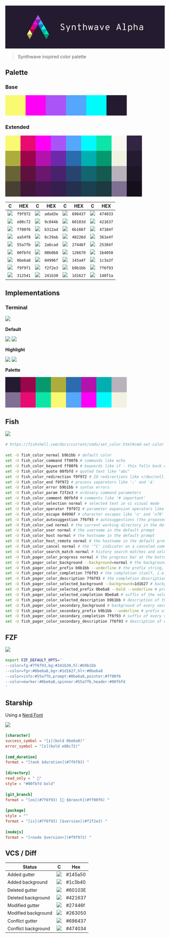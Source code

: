 
![](./assets/synthwave_alpha_logo.png)
> Synthwave inspired color palette

## Palette

### Base
![](./assets/palette_base.png)

### Extended
![](./assets/palette_extended.png)

C | HEX | C | HEX | C | HEX | C | HEX
--- | --- | --- | --- | --- | --- | --- | ---
![](https://via.placeholder.com/20/f9f972/?text=+) | `f9f972` | ![](https://via.placeholder.com/20/adad3e/?text=+) | `adad3e` | ![](https://via.placeholder.com/20/696437/?text=+) | `696437` | ![](https://via.placeholder.com/20/474033/?text=+) | `474033`
![](https://via.placeholder.com/20/e80c72/?text=+) | `e80c72` | ![](https://via.placeholder.com/20/9c044b/?text=+) | `9c044b` | ![](https://via.placeholder.com/20/60103d/?text=+) | `60103d` | ![](https://via.placeholder.com/20/421637/?text=+) | `421637`
![](https://via.placeholder.com/20/ff00f6/?text=+) | `ff00f6` | ![](https://via.placeholder.com/20/b312ad/?text=+) | `b312ad` | ![](https://via.placeholder.com/20/6b166f/?text=+) | `6b166f` | ![](https://via.placeholder.com/20/47184f/?text=+) | `47184f`
![](https://via.placeholder.com/20/aa54f8/?text=+) | `aa54f8` | ![](https://via.placeholder.com/20/6c29ab/?text=+) | `6c29ab` | ![](https://via.placeholder.com/20/48226d/?text=+) | `48226d` | ![](https://via.placeholder.com/20/361e4f/?text=+) | `361e4f`
![](https://via.placeholder.com/20/55a7fb/?text=+) | `55a7fb` | ![](https://via.placeholder.com/20/2a6cad/?text=+) | `2a6cad` | ![](https://via.placeholder.com/20/27446f/?text=+) | `27446f` | ![](https://via.placeholder.com/20/25304f/?text=+) | `25304f`
![](https://via.placeholder.com/20/00fbfd/?text=+) | `00fbfd` | ![](https://via.placeholder.com/20/00b0b0/?text=+) | `00b0b0` | ![](https://via.placeholder.com/20/126670/?text=+) | `126670` | ![](https://via.placeholder.com/20/1b4050/?text=+) | `1b4050`
![](https://via.placeholder.com/20/0be6a8/?text=+) | `0be6a8` | ![](https://via.placeholder.com/20/04996f/?text=+) | `04996f` | ![](https://via.placeholder.com/20/145a4f/?text=+) | `145a4f` | ![](https://via.placeholder.com/20/1c3a3f/?text=+) | `1c3a3f`
![](https://via.placeholder.com/20/f9f9f1/?text=+) | `f9f9f1` | ![](https://via.placeholder.com/20/f2f2e3/?text=+) | `f2f2e3` | ![](https://via.placeholder.com/20/b9b1bb/?text=+) | `b9b1bb` | ![](https://via.placeholder.com/20/7f6f93/?text=+) | `7f6f93`
![](https://via.placeholder.com/20/312541/?text=+) | `312541` | ![](https://via.placeholder.com/20/241b30/?text=+) | `241b30` | ![](https://via.placeholder.com/20/1d1627/?text=+) | `1d1627` | ![](https://via.placeholder.com/20/140f1a/?text=+) | `140f1a`


## Implementations

### Terminal
![](https://via.placeholder.com/640x240/dddddd/?text=screenshot)

**Default**

![](https://via.placeholder.com/48/f2f2e3/?text=+)
![](https://via.placeholder.com/48/241b30/?text=+)

**Highlight**

![](https://via.placeholder.com/48/241b30/?text=+)
![](https://via.placeholder.com/48/0be6a8/?text=+)

**Palette**

![](./assets/palette_terminal.png)

## Fish
![](https://via.placeholder.com/640x240/dddddd/?text=screenshot)
```sh
# https://fishshell.com/docs/current/cmds/set_color.html#cmd-set-color

set -U fish_color_normal b9b1bb # default color
set -U fish_color_command ff00f6 # commands like echo
set -U fish_color_keyword ff00f6 # keywords like if - this falls back on the command color if unset
set -U fish_color_quote 00fbfd # quoted text like "abc"
set -U fish_color_redirection f9f972 # IO redirections like >/dev/null
set -U fish_color_end f9f972 # process separators like ';' and '&'
set -U fish_color_error b9b1bb # syntax errors
set -U fish_color_param f2f2e3 # ordinary command parameters
set -U fish_color_comment 00fbfd # comments like '# important'
set -U fish_color_selection normal # selected text in vi visual mode
set -U fish_color_operator f9f972 # parameter expansion operators like '*' and '~'
set -U fish_color_escape 04996f # character escapes like 'n' and 'x70'
set -U fish_color_autosuggestion 7f6f93 # autosuggestions (the proposed rest of a command)
set -U fish_color_cwd normal # the current working directory in the default prompt
set -U fish_color_user normal # the username in the default prompt
set -U fish_color_host normal # the hostname in the default prompt
set -U fish_color_host_remote normal # the hostname in the default prompt for remote sessions (like ssh)
set -U fish_color_cancel normal # the '^C' indicator on a canceled command
set -U fish_color_search_match normal # history search matches and selected pager items (background only)
set -U fish_pager_color_progress normal # the progress bar at the bottom left corner
set -U fish_pager_color_background --background=normal # the background color of a line
set -U fish_pager_color_prefix b9b1bb --underline # the prefix string, i.e. the string that is to be completed
set -U fish_pager_color_completion 7f6f93 # the completion itself, i.e. the proposed rest of the string
set -U fish_pager_color_description 7f6f93 # the completion description
set -U fish_pager_color_selected_background --background=1d1627 # background of the selected completion
set -U fish_pager_color_selected_prefix 0be6a8 --bold --underline # prefix of the selected completion
set -U fish_pager_color_selected_completion 0be6a8 # suffix of the selected completion
set -U fish_pager_color_selected_description b9b1bb # description of the selected completion
set -U fish_pager_color_secondary_background # background of every second unselected completion
set -U fish_pager_color_secondary_prefix b9b1bb --underline # prefix of every second unselected completion
set -U fish_pager_color_secondary_completion 7f6f93 # suffix of every second unselected completion
set -U fish_pager_color_secondary_description 7f6f93 # description of every second unselected completion

```

## FZF
![](https://via.placeholder.com/640x240/dddddd/?text=screenshot)
```sh
export FZF_DEFAULT_OPTS='
--color=fg:#7f6f93,bg:#241b30,hl:#b9b1bb
--color=fg+:#0be6a8,bg+:#1d1627,hl+:#0be6a8
--color=info:#55a7fb,prompt:#0be6a8,pointer:#ff00f6
--color=marker:#0be6a8,spinner:#55a7fb,header:#00fbfd
'

```

## Starship
Using a [Nerd Font](https://www.nerdfonts.com/)

![](https://via.placeholder.com/640x240/dddddd/?text=screenshot)

```toml
[character]
success_symbol = "[❯](bold 0be6a8)"
error_symbol = "[❯](bold e80c72)"

[cmd_duration]
format = "[took $duration](#7f6f93) "

[directory]
read_only = " "
style = "#00fbfd bold"

[git_branch]
format = "[on](#7f6f93) [ $branch](#ff00f6) "

[package]
style = ""
format = "[is](#7f6f93) [$version](#f2f2e3) "

[nodejs]
format = "[<node $version>](#f9f972) "

```

## VCS / Diff

Status | C | Hex
--- | --- | ---
Added gutter  | ![](https://via.placeholder.com/24/145a50/?text=+) | #145a50
Added background | ![](https://via.placeholder.com/24/1c3b40/?text=+) | #1c3b40
Deleted gutter  | ![](https://via.placeholder.com/24/60103E/?text=+) | #60103E
Deleted background | ![](https://via.placeholder.com/24/421637/?text=+) | #421637
Modified gutter  | ![](https://via.placeholder.com/24/27446f/?text=+) | #27446f
Modified background | ![](https://via.placeholder.com/24/263050/?text=+) | #263050
Conflict gutter  | ![](https://via.placeholder.com/24/696437/?text=+) | #696437
Conflict background | ![](https://via.placeholder.com/24/474034/?text=+) | #474034

